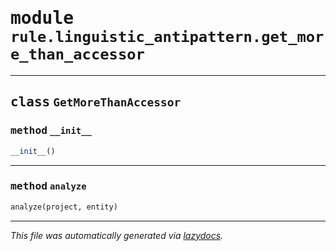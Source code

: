 <!-- markdownlint-disable -->

# <kbd>module</kbd> `rule.linguistic_antipattern.get_more_than_accessor`






---

## <kbd>class</kbd> `GetMoreThanAccessor`




### <kbd>method</kbd> `__init__`

```python
__init__()
```








---

### <kbd>method</kbd> `analyze`

```python
analyze(project, entity)
```








---

_This file was automatically generated via [lazydocs](https://github.com/ml-tooling/lazydocs)._
